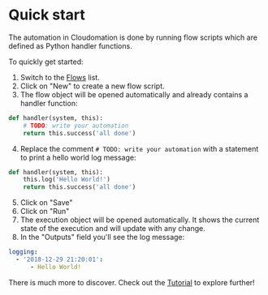 # Quick start

The automation in Cloudomation is done by running flow scripts which are
defined as Python handler functions.

To quickly get started:

1. Switch to the [Flows](/flows) list.
2. Click on "New" to create a new flow script.
3. The flow object will be opened automatically and already contains a
handler function:
```python
def handler(system, this):
    # TODO: write your automation
    return this.success('all done')
```
4. Replace the comment `# TODO: write your automation` with a statement to print a hello world log message:
```python
def handler(system, this):
    this.log('Hello World!')
    return this.success('all done')
```
5. Click on "Save"
6. Click on "Run"
7. The execution object will be opened automatically. It shows the current state of the execution and will update with any change.
8. In the "Outputs" field you'll see the log message:
```yaml
logging:
  - '2018-12-29 21:20:01':
      - Hello World!
```

There is much more to discover. Check out the [Tutorial](/documentation/Tutorial) to explore further!
